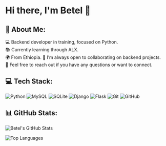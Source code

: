 # Hi there, I'm Betel 👋

## 💫 About Me:

💻 Backend developer in training, focused on Python.  
📚 Currently learning through ALX.  
🌍 From Ethiopia.
🤝 I’m always open to collaborating on backend projects.  
💬 Feel free to reach out if you have any questions or want to connect.

## 💻 Tech Stack:

![Python](https://img.shields.io/badge/-Python-3776AB?style=for-the-badge&logo=python&logoColor=ffdd54) 
![MySQL](https://img.shields.io/badge/-MySQL-4479A1?style=for-the-badge&logo=mysql&logoColor=white) 
![SQLite](https://img.shields.io/badge/-SQLite-003B57?style=for-the-badge&logo=sqlite&logoColor=white) 
![Django](https://img.shields.io/badge/-Django-092E20?style=for-the-badge&logo=django&logoColor=white) 
![Flask](https://img.shields.io/badge/-Flask-000000?style=for-the-badge&logo=flask&logoColor=white) 
![Git](https://img.shields.io/badge/-Git-F05032?style=for-the-badge&logo=git&logoColor=white) 
![GitHub](https://img.shields.io/badge/-GitHub-181717?style=for-the-badge&logo=github&logoColor=white)

## 📊 GitHub Stats:

![Betel's GitHub Stats](https://github-readme-stats.vercel.app/api?username=Benareyo&show_icons=true&count_private=true&theme=radical)

![Top Languages](https://github-readme-stats.vercel.app/api/top-langs/?username=Benareyo&layout=compact&theme=radical)
